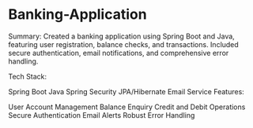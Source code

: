 ﻿# Banking-Application
Summary: Created a banking application using Spring Boot and Java, featuring user registration, balance checks, and transactions. Included secure authentication, email notifications, and comprehensive error handling.

Tech Stack:

Spring Boot
Java
Spring Security
JPA/Hibernate
Email Service
Features:

User Account Management
Balance Enquiry
Credit and Debit Operations
Secure Authentication
Email Alerts
Robust Error Handling
